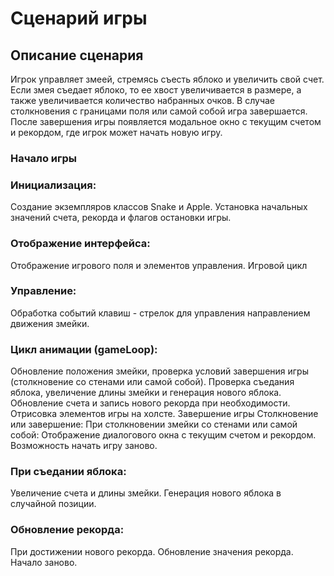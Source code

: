 # Сценарий игры  
## Описание сценария
Игрок управляет змеей, стремясь съесть яблоко и увеличить свой счет.
Если змея съедает яблоко, то ее хвост увеличивается в размере, а также увеличивается количество набранных очков.
В случае столкновения с границами поля или самой собой игра завершается.
После завершения игры появляется модальное окно с текущим счетом и рекордом, где игрок может начать новую игру. 

### Начало игры
### Инициализация:
Создание экземпляров классов Snake и Apple.
Установка начальных значений счета, рекорда и флагов остановки игры.

### Отображение интерфейса:
Отображение игрового поля и элементов управления. Игровой цикл

### Управление:
Обработка событий клавиш - стрелок для управления направлением движения змейки.

### Цикл анимации (gameLoop):
Обновление положения змейки, проверка условий завершения игры (столкновение со стенами или самой собой).
Проверка съедания яблока, увеличение длины змейки и генерация нового яблока.
Обновление счета и запись нового рекорда при необходимости.
Отрисовка элементов игры на холсте.
Завершение игры
Столкновение или завершение:
При столкновении змейки со стенами или самой собой:
Отображение диалогового окна с текущим счетом и рекордом.
Возможность начать игру заново.

### При съедании яблока:
Увеличение счета и длины змейки.
Генерация нового яблока в случайной позиции.

### Обновление рекорда:
При достижении нового рекорда.
Обновление значения рекорда.
Начало заново.

